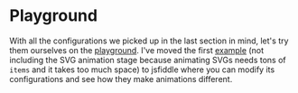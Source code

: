 # Playground

With all the configurations we picked up in the last section in mind, let's try them ourselves on the [playground](https://jsfiddle.net/leopoldthecuber/hkfprgrh/embed/result/). I've moved the first [example](https://perspective.js.org/examples/) (not including the SVG animation stage because animating SVGs needs tons of `items` and it takes too much space) to jsfiddle where you can modify its configurations and see how they make animations different.

<script async src="//jsfiddle.net/leopoldthecuber/hkfprgrh/embed/result/"></script>